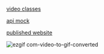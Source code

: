 [video classes](https://www.youtube.com/watch?v=NstJ42DNnfo&list=PL8YNlUoOZkkZfjIZTIID5klC---7k_2T2&index=3&t=199s)

[api mock](https://gist.githubusercontent.com/savio777/84e05621c6e592d76845dfd57cbe1327/raw/cf08106e7627bd0be95f879e9424dc506c775aae/portfolio-contact-data.json)

[published website](https://savio777-github-hw2bt2jow-savio777.vercel.app/)

![ezgif com-video-to-gif-converted](https://github.com/savio777/savio777.github.io/assets/35678887/ab675dce-b793-4f5c-bf19-ce8970844b81)
